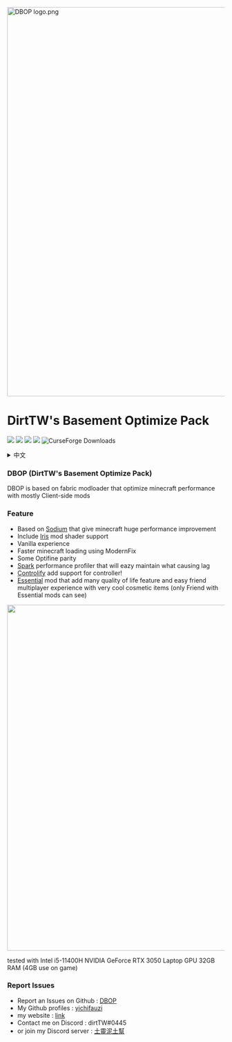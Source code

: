 <img src="https://github.com/yichifauzi/DBOP/blob/main/DBOP%20banner.png?raw=true" alt="DBOP logo.png" width="900">

# DirtTW's Basement Optimize Pack

![](https://img.shields.io/modrinth/game-versions/olssWAmw?logo=modrinth&style=flat&color=1BDA6A) ![](https://img.shields.io/modrinth/v/olssWAmw?color=1BDA6A&logo=Modrinth)
![](https://img.shields.io/modrinth/dt/olssWAmw?color=1BDA6A&logo=Modrinth) ![](https://img.shields.io/discord/966225033968111647?color=5865F2&label=%E5%9C%9F%E9%9D%88%E6%B3%A5%E5%9C%9F%E5%B9%AB&logo=discord) ![CurseForge Downloads](https://img.shields.io/curseforge/dt/968954)



 <details>
    <summary>中文</summary>

 ## DBOP (DirtTW's Basement Optimize Pack) (土靈的地下室優化包)

 ### DBOP是一個基於 fabric模組平台的一個優化包 大部分模組都是客戶端的 並且能夠優化Minecraft麥塊

 ### 特點
  - 基於 [Sodium]([https://modrinth.com/mod/sodium](https://modrinth.com/mod/sodium)) 模組 能夠帶來麥塊巨大優化
  - 包含 [Iris](https://modrinth.com/mod/iris) 光影模組
  - 原汁原味 無任何修改原版機制
  - 使用 ModernFIx 來讓Minecraft麥塊載入速度更快
  - 一些Optifine 小特性同步
  - Spark 模組 方便檢查什麼東西造成卡頓
  - [Controlify](https://modrinth.com/mod/controlify) 增加手把支持!
  - [Essential](https://essential.gg/) 模組 增加許多好用的功能以及跟好友連線的多人體驗 跟許多不錯的時裝
(只有相同 Essential模組的好友能看到時裝)

 ### 回報問題
  - 在github上回報問題 : [DBOP
    ](https://github.com/yichifauzi/DBOP)
  - 我的github個人頁面 : [yichifauzi](https://github.com/yichifauzi)
  - 我的網站 : [link](https://yichifauzi.github.io/modpackinstalltutorial/)
  - 在Discord 上聯繫我 : dirtTW#0445
  - 或者加入我的Disocord群 : [土靈泥土幫](https://discord.gg/eS6ZgXcfAV)
</details>


### DBOP (DirtTW's Basement Optimize Pack)
DBOP is based on fabric modloader that optimize minecraft performance with mostly Client-side mods

### Feature
 - Based on [Sodium](https://modrinth.com/mod/sodium) that give minecraft huge performance improvement
 - Include [Iris](https://modrinth.com/mod/iris) mod shader support 
 - Vanilla experience
 - Faster minecraft loading using ModernFix
 - Some Optifine parity
 - [Spark](https://modrinth.com/mod/spark) performance profiler that will eazy maintain what causing lag
 - [Controlify](https://modrinth.com/mod/controlify) add support for controller!
 - [Essential](https://essential.gg/) mod that add many quality of life feature and easy friend multiplayer experience with very cool cosmetic items
(only Friend with Essential mods can see)

<img src="https://cdn-raw.modrinth.com/data/olssWAmw/images/408d1217daeece3d7e85cc3bb4c38764d179a247.png" width="800">

tested with Intel i5-11400H NVIDIA GeForce RTX 3050 Laptop GPU 32GB RAM (4GB use on game)

### Report Issues
 - Report an Issues on Github : [DBOP
](https://github.com/yichifauzi/DBOP)
 - My Github profiles : [yichifauzi](https://github.com/yichifauzi)
 - my website : [link](https://yichifauzi.github.io/modpackinstalltutorial/)
 - Contact me on Discord : dirtTW#0445
 - or join my Discord server : [土靈泥土幫](https://discord.gg/eS6ZgXcfAV)

